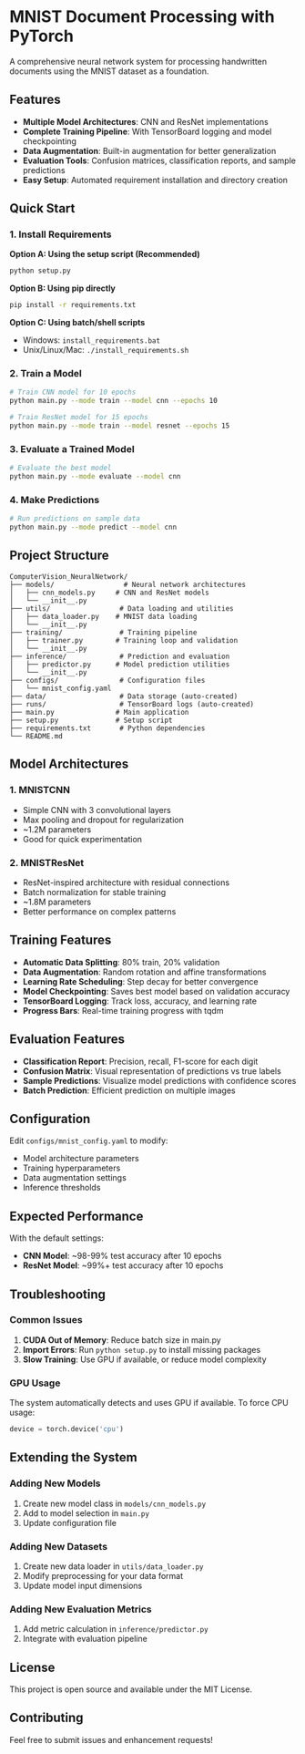 # MNIST Document Processing with PyTorch

A comprehensive neural network system for processing handwritten documents using the MNIST dataset as a foundation.

## Features

- **Multiple Model Architectures**: CNN and ResNet implementations
- **Complete Training Pipeline**: With TensorBoard logging and model checkpointing
- **Data Augmentation**: Built-in augmentation for better generalization
- **Evaluation Tools**: Confusion matrices, classification reports, and sample predictions
- **Easy Setup**: Automated requirement installation and directory creation

## Quick Start

### 1. Install Requirements

**Option A: Using the setup script (Recommended)**
```bash
python setup.py
```

**Option B: Using pip directly**
```bash
pip install -r requirements.txt
```

**Option C: Using batch/shell scripts**
- Windows: `install_requirements.bat`
- Unix/Linux/Mac: `./install_requirements.sh`

### 2. Train a Model

```bash
# Train CNN model for 10 epochs
python main.py --mode train --model cnn --epochs 10

# Train ResNet model for 15 epochs
python main.py --mode train --model resnet --epochs 15
```

### 3. Evaluate a Trained Model

```bash
# Evaluate the best model
python main.py --mode evaluate --model cnn
```

### 4. Make Predictions

```bash
# Run predictions on sample data
python main.py --mode predict --model cnn
```

## Project Structure

```
ComputerVision_NeuralNetwork/
├── models/                 # Neural network architectures
│   ├── cnn_models.py     # CNN and ResNet models
│   └── __init__.py
├── utils/                 # Data loading and utilities
│   ├── data_loader.py    # MNIST data loading
│   └── __init__.py
├── training/              # Training pipeline
│   ├── trainer.py        # Training loop and validation
│   └── __init__.py
├── inference/             # Prediction and evaluation
│   ├── predictor.py      # Model prediction utilities
│   └── __init__.py
├── configs/               # Configuration files
│   └── mnist_config.yaml
├── data/                  # Data storage (auto-created)
├── runs/                  # TensorBoard logs (auto-created)
├── main.py               # Main application
├── setup.py              # Setup script
├── requirements.txt       # Python dependencies
└── README.md
```

## Model Architectures

### 1. MNISTCNN
- Simple CNN with 3 convolutional layers
- Max pooling and dropout for regularization
- ~1.2M parameters
- Good for quick experimentation

### 2. MNISTResNet
- ResNet-inspired architecture with residual connections
- Batch normalization for stable training
- ~1.8M parameters
- Better performance on complex patterns

## Training Features

- **Automatic Data Splitting**: 80% train, 20% validation
- **Data Augmentation**: Random rotation and affine transformations
- **Learning Rate Scheduling**: Step decay for better convergence
- **Model Checkpointing**: Saves best model based on validation accuracy
- **TensorBoard Logging**: Track loss, accuracy, and learning rate
- **Progress Bars**: Real-time training progress with tqdm

## Evaluation Features

- **Classification Report**: Precision, recall, F1-score for each digit
- **Confusion Matrix**: Visual representation of predictions vs true labels
- **Sample Predictions**: Visualize model predictions with confidence scores
- **Batch Prediction**: Efficient prediction on multiple images

## Configuration

Edit `configs/mnist_config.yaml` to modify:
- Model architecture parameters
- Training hyperparameters
- Data augmentation settings
- Inference thresholds

## Expected Performance

With the default settings:
- **CNN Model**: ~98-99% test accuracy after 10 epochs
- **ResNet Model**: ~99%+ test accuracy after 10 epochs

## Troubleshooting

### Common Issues

1. **CUDA Out of Memory**: Reduce batch size in main.py
2. **Import Errors**: Run `python setup.py` to install missing packages
3. **Slow Training**: Use GPU if available, or reduce model complexity

### GPU Usage

The system automatically detects and uses GPU if available. To force CPU usage:
```python
device = torch.device('cpu')
```

## Extending the System

### Adding New Models
1. Create new model class in `models/cnn_models.py`
2. Add to model selection in `main.py`
3. Update configuration file

### Adding New Datasets
1. Create new data loader in `utils/data_loader.py`
2. Modify preprocessing for your data format
3. Update model input dimensions

### Adding New Evaluation Metrics
1. Add metric calculation in `inference/predictor.py`
2. Integrate with evaluation pipeline

## License

This project is open source and available under the MIT License.

## Contributing

Feel free to submit issues and enhancement requests!
